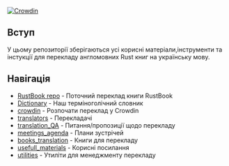 [![Crowdin](https://badges.crowdin.net/rustukrainian/localized.svg)](https://crowdin.com/project/rustukrainian)

## Вступ
У цьому репозиторії зберігаються усі корисні матеріали,інструменти та інстукції для перекладу англомовних Rust книг на українську мову. 

## Навігація

 - [RustBook repo](https://github.com/rust-lang-ua/rustbook_ukrainian) - Поточний переклад книги RustBook
 - [Dictionary](./Dictionary.md) - Наш терміноголічний словник
 - [crowdin](./crowdin.md) - Розпочати переклад у Crowdin
 - [translators](./translators.md) - Перекладачі
 - [translation_QA](./translation_QA.md) - Питання/пропозиції щодо перекладу
 - [meetings_agenda](./meetings_agenda.md) - Плани зустрічей
 - [books_translation](./books_status.md) - Книги для перекладу
 - [usefull_materials]() - Корисні посилання
 - [utilities]() - Утиліти для менеджменту перекладу




